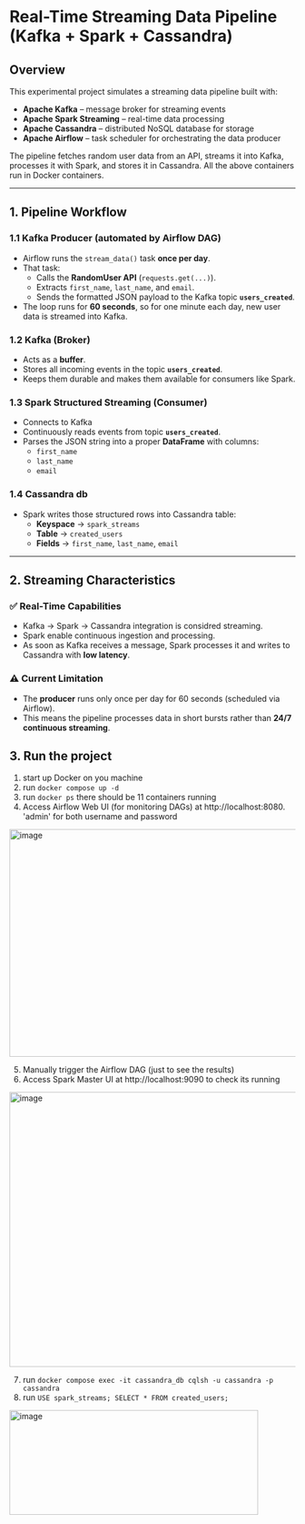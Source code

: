 # Real-Time Streaming Data Pipeline (Kafka + Spark + Cassandra)

## Overview
This experimental project simulates a streaming data pipeline built with:

- **Apache Kafka** – message broker for streaming events  
- **Apache Spark Streaming** – real-time data processing  
- **Apache Cassandra** – distributed NoSQL database for storage  
- **Apache Airflow** – task scheduler for orchestrating the data producer  

The pipeline fetches random user data from an API, streams it into Kafka, processes it with Spark, and stores it in Cassandra. All the above containers run in Docker containers.

---

## 1. Pipeline Workflow

### 1.1 Kafka Producer (automated by Airflow DAG)
- Airflow runs the `stream_data()` task **once per day**.
- That task:
  - Calls the **RandomUser API** (`requests.get(...)`).
  - Extracts `first_name`, `last_name`, and `email`.
  - Sends the formatted JSON payload to the Kafka topic **`users_created`**.
- The loop runs for **60 seconds**, so for one minute each day, new user data is streamed into Kafka.

### 1.2 Kafka (Broker)
- Acts as a **buffer**.
- Stores all incoming events in the topic **`users_created`**.
- Keeps them durable and makes them available for consumers like Spark.

### 1.3 Spark Structured Streaming (Consumer)
- Connects to Kafka
- Continuously reads events from topic **`users_created`**.
- Parses the JSON string into a proper **DataFrame** with columns:
  - `first_name`
  - `last_name`
  - `email`

### 1.4 Cassandra db
- Spark writes those structured rows into Cassandra table:
  - **Keyspace** → `spark_streams`
  - **Table** → `created_users`
  - **Fields** → `first_name`, `last_name`, `email`

---

## 2. Streaming Characteristics

### ✅ Real-Time Capabilities
- Kafka → Spark → Cassandra integration is considred streaming.
- Spark enable continuous ingestion and processing.
- As soon as Kafka receives a message, Spark processes it and writes to Cassandra with **low latency**.

### ⚠️ Current Limitation
- The **producer** runs only once per day for 60 seconds (scheduled via Airflow).  
- This means the pipeline processes data in short bursts rather than **24/7 continuous streaming**.

## 3. Run the project
1. start up Docker on you machine
2. run `docker compose up -d`
3. run `docker ps` there should be 11 containers running
4. Access Airflow Web UI (for monitoring DAGs) at http://localhost:8080. 'admin' for both username and password
<img width="1903" height="400" alt="image" src="https://github.com/user-attachments/assets/a6d97813-071d-4dca-bf8e-163bac475ec1" />

5. Manually trigger the Airflow DAG (just to see the results)
6. Access Spark Master UI at http://localhost:9090 to check its running
<img width="1920" height="483" alt="image" src="https://github.com/user-attachments/assets/9ea7c450-7384-4119-bb40-33ec3a3930ee" />

7. run `docker compose exec -it cassandra_db cqlsh -u cassandra -p cassandra`
8. run `USE spark_streams; SELECT * FROM created_users;`
<img width="438" height="184" alt="image" src="https://github.com/user-attachments/assets/d6e6e240-f81a-4afc-9b22-0a34ef334c39" />



